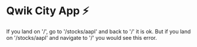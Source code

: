 # Qwik City App ⚡️

If you land on '/', go to '/stocks/aapl' and back to '/' it is ok. But if you land on '/stocks/aapl' and navigate to '/' you would see this error.
